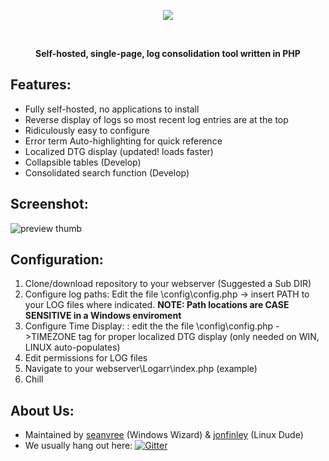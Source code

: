 
<p align="center"><img src="https://i.imgur.com/ckVKs0n.png"></p>
<br>
<p align="center"><b> Self-hosted, single-page, log consolidation tool written in PHP </b></p>

## Features:

 - Fully self-hosted, no applications to install
 - Reverse display of logs so most recent log entries are at the top
 - Ridiculously easy to configure
 - Error term Auto-highlighting for quick reference
 - Localized DTG display (updated! loads faster)
 - Collapsible tables (Develop)
 - Consolidated search function (Develop)
 
 
## Screenshot:

![preview thumb](https://i.imgur.com/6AImFIR.png)


## Configuration:
1) Clone/download repository to your webserver (Suggested a Sub DIR)
2) Configure log paths:  Edit the file \config\config.php -> insert PATH to your LOG files where indicated.  **NOTE:  Path locations are CASE SENSITIVE in a Windows enviroment**
3) Configure Time Display: : edit the  the file \config\config.php ->TIMEZONE tag for proper localized DTG display (only needed on WIN, LINUX auto-populates)
4) Edit permissions for LOG files
5) Navigate to your webserver\Logarr\index.php (example)
6) Chill

## About Us:
- Maintained by [seanvree](https://github.com/seanvree) (Windows Wizard) &  [jonfinley](https://github.com/jonfinley) (Linux Dude) 
- We usually hang out here:   [![Gitter](https://img.shields.io/badge/Gitter-Organizr-ed1965.svg?style=flat-square)](https://gitter.im/Organizrr/Lobby)

